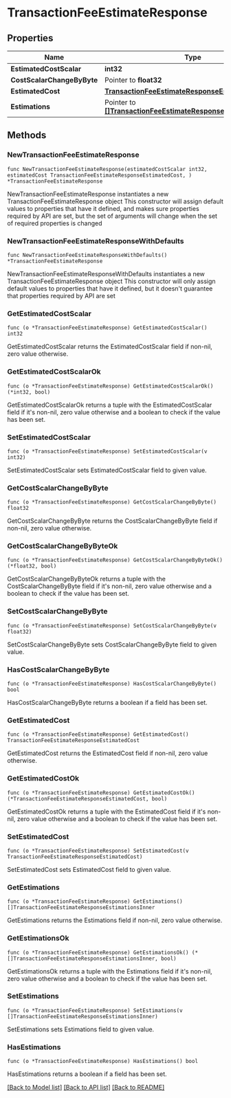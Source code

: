# TransactionFeeEstimateResponse

## Properties

Name | Type | Description | Notes
------------ | ------------- | ------------- | -------------
**EstimatedCostScalar** | **int32** |  | 
**CostScalarChangeByByte** | Pointer to **float32** |  | [optional] 
**EstimatedCost** | [**TransactionFeeEstimateResponseEstimatedCost**](TransactionFeeEstimateResponseEstimatedCost.md) |  | 
**Estimations** | Pointer to [**[]TransactionFeeEstimateResponseEstimationsInner**](TransactionFeeEstimateResponseEstimationsInner.md) |  | [optional] 

## Methods

### NewTransactionFeeEstimateResponse

`func NewTransactionFeeEstimateResponse(estimatedCostScalar int32, estimatedCost TransactionFeeEstimateResponseEstimatedCost, ) *TransactionFeeEstimateResponse`

NewTransactionFeeEstimateResponse instantiates a new TransactionFeeEstimateResponse object
This constructor will assign default values to properties that have it defined,
and makes sure properties required by API are set, but the set of arguments
will change when the set of required properties is changed

### NewTransactionFeeEstimateResponseWithDefaults

`func NewTransactionFeeEstimateResponseWithDefaults() *TransactionFeeEstimateResponse`

NewTransactionFeeEstimateResponseWithDefaults instantiates a new TransactionFeeEstimateResponse object
This constructor will only assign default values to properties that have it defined,
but it doesn't guarantee that properties required by API are set

### GetEstimatedCostScalar

`func (o *TransactionFeeEstimateResponse) GetEstimatedCostScalar() int32`

GetEstimatedCostScalar returns the EstimatedCostScalar field if non-nil, zero value otherwise.

### GetEstimatedCostScalarOk

`func (o *TransactionFeeEstimateResponse) GetEstimatedCostScalarOk() (*int32, bool)`

GetEstimatedCostScalarOk returns a tuple with the EstimatedCostScalar field if it's non-nil, zero value otherwise
and a boolean to check if the value has been set.

### SetEstimatedCostScalar

`func (o *TransactionFeeEstimateResponse) SetEstimatedCostScalar(v int32)`

SetEstimatedCostScalar sets EstimatedCostScalar field to given value.


### GetCostScalarChangeByByte

`func (o *TransactionFeeEstimateResponse) GetCostScalarChangeByByte() float32`

GetCostScalarChangeByByte returns the CostScalarChangeByByte field if non-nil, zero value otherwise.

### GetCostScalarChangeByByteOk

`func (o *TransactionFeeEstimateResponse) GetCostScalarChangeByByteOk() (*float32, bool)`

GetCostScalarChangeByByteOk returns a tuple with the CostScalarChangeByByte field if it's non-nil, zero value otherwise
and a boolean to check if the value has been set.

### SetCostScalarChangeByByte

`func (o *TransactionFeeEstimateResponse) SetCostScalarChangeByByte(v float32)`

SetCostScalarChangeByByte sets CostScalarChangeByByte field to given value.

### HasCostScalarChangeByByte

`func (o *TransactionFeeEstimateResponse) HasCostScalarChangeByByte() bool`

HasCostScalarChangeByByte returns a boolean if a field has been set.

### GetEstimatedCost

`func (o *TransactionFeeEstimateResponse) GetEstimatedCost() TransactionFeeEstimateResponseEstimatedCost`

GetEstimatedCost returns the EstimatedCost field if non-nil, zero value otherwise.

### GetEstimatedCostOk

`func (o *TransactionFeeEstimateResponse) GetEstimatedCostOk() (*TransactionFeeEstimateResponseEstimatedCost, bool)`

GetEstimatedCostOk returns a tuple with the EstimatedCost field if it's non-nil, zero value otherwise
and a boolean to check if the value has been set.

### SetEstimatedCost

`func (o *TransactionFeeEstimateResponse) SetEstimatedCost(v TransactionFeeEstimateResponseEstimatedCost)`

SetEstimatedCost sets EstimatedCost field to given value.


### GetEstimations

`func (o *TransactionFeeEstimateResponse) GetEstimations() []TransactionFeeEstimateResponseEstimationsInner`

GetEstimations returns the Estimations field if non-nil, zero value otherwise.

### GetEstimationsOk

`func (o *TransactionFeeEstimateResponse) GetEstimationsOk() (*[]TransactionFeeEstimateResponseEstimationsInner, bool)`

GetEstimationsOk returns a tuple with the Estimations field if it's non-nil, zero value otherwise
and a boolean to check if the value has been set.

### SetEstimations

`func (o *TransactionFeeEstimateResponse) SetEstimations(v []TransactionFeeEstimateResponseEstimationsInner)`

SetEstimations sets Estimations field to given value.

### HasEstimations

`func (o *TransactionFeeEstimateResponse) HasEstimations() bool`

HasEstimations returns a boolean if a field has been set.


[[Back to Model list]](../README.md#documentation-for-models) [[Back to API list]](../README.md#documentation-for-api-endpoints) [[Back to README]](../README.md)


